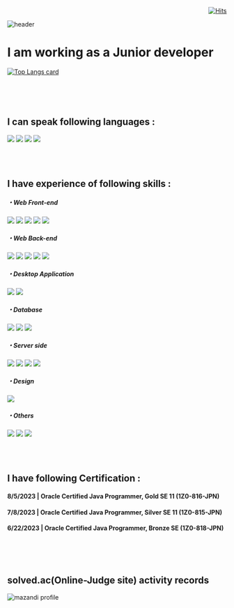 <!-- Header -->
<div align=right>
  
[![Hits](https://hits.seeyoufarm.com/api/count/incr/badge.svg?url=https%3A%2F%2Fgithub.com%2FLiS2Lim%2F&count_bg=%2379C83D&title_bg=%23555555&icon=&icon_color=%23E7E7E7&title=hits&edge_flat=false)](https://hits.seeyoufarm.com)

</div>

![header](https://capsule-render.vercel.app/api?type=slice&color=gradient&text=Eunchong,&nbsp;LIM)

<h1 > I am working as a Junior developer </h1>

<!-- Chart Display -->
<div align=left>

  <!--[![Top Langs](https://github-readme-stats.vercel.app/api/top-langs?username=LiS2Lim&layout=pie)](https://github.com/anuraghazra/github-readme-stats)-->
  [![Top Langs card](https://github-readme-stats.vercel.app/api/top-langs/?username=LiS2Lim&card_width=550&show_icons=true&theme=radical)](https://github.com/LiS2Lim)
  
</div></br></br></br>

<!-- Languages -->  
<div>
<h2> I can speak following languages :</h2>
  <img src="https://img.shields.io/badge/Korean(Native)-007396?style=for-the-badge&logo=Korean&logoColor=white">
  <img src="https://img.shields.io/badge/Japanese(Fluency)-007396?style=for-the-badge&logo=Japanese&logoColor=white">
  <img src="https://img.shields.io/badge/English(Daily Conversation)-007396?style=for-the-badge&logo=English&logoColor=white">
  <img src="https://img.shields.io/badge/Chinese(Beginner)-007396?style=for-the-badge&logo=Chinese&logoColor=white">
</div></br></br></br>

<!-- Skills -->
<div>
  <h2> I have experience of following skills :</h2>
  <h5> ・Web Front-end</h6>
  <img src="https://img.shields.io/badge/HTML5-E34F26?style=for-the-badge&logo=HTML5&logoColor=white"> 
  <img src="https://img.shields.io/badge/CSS3-1572B6?style=for-the-badge&logo=CSS3&logoColor=white">
  <img src="https://img.shields.io/badge/Bootstrap-1572B6?style=for-the-badge&logo=bootstrap&logoColor=white">
  <img src="https://img.shields.io/badge/JavaScript-F7DF1E?style=for-the-badge&logo=JavaScript&logoColor=white">
  <img src="https://img.shields.io/badge/React-1572B6?style=for-the-badge&logo=react&logoColor=white">
  
  <h5> ・Web Back-end</h6>
  <img src="https://img.shields.io/badge/JAVA-007396?style=for-the-badge&logo=Java&logoColor=white">
  <img src="https://img.shields.io/badge/Spring-6DB33F?style=for-the-badge&logo=Spring&logoColor=white">
  <img src="https://img.shields.io/badge/Python-3776AB?style=for-the-badge&logo=Python&logoColor=white"> 
  <img src="https://img.shields.io/badge/Django-3776AB?style=for-the-badge&logo=django&logoColor=white"> 
  <img src="https://img.shields.io/badge/Nodejs-3776AB?style=for-the-badge&logo=nodedotjs&logoColor=white"> 

  <h5> ・Desktop Application</h6>
  <img src="https://img.shields.io/badge/Csharp-3776AB?style=for-the-badge&logo=csharp&logoColor=white"> 
  <img src="https://img.shields.io/badge/VBA-3776AB?style=for-the-badge&logo=microsoftexcel&logoColor=white"> 
  
  <h5> ・Database</h6>
  <img src="https://img.shields.io/badge/SQLServer-F80000?style=for-the-badge&logo=microsoftsqlserver&logoColor=white"> 
  <img src="https://img.shields.io/badge/PostgreSQL-F80000?style=for-the-badge&logo=postgresql&logoColor=white"> 
  <img src="https://img.shields.io/badge/MariaDB-F80000?style=for-the-badge&logo=mariadb&logoColor=white"> 
  
  <h5> ・Server side</h6>
  <img src="https://img.shields.io/badge/Ubuntu-181717?style=for-the-badge&logo=ubuntu&logoColor=white"> 
  <img src="https://img.shields.io/badge/Docker-181717?style=for-the-badge&logo=docker&logoColor=white"> 
  <img src="https://img.shields.io/badge/Nginx-181717?style=for-the-badge&logo=nginx&logoColor=white"> 
  <img src="https://img.shields.io/badge/Synology-181717?style=for-the-badge&logo=synology&logoColor=white"> 

  <h5> ・Design</h6>
  <img src="https://img.shields.io/badge/figma-181717?style=for-the-badge&logo=figma&logoColor=white"> 
  
  <h5> ・Others</h6>
  <img src="https://img.shields.io/badge/github-181717?style=for-the-badge&logo=github&logoColor=white">
  <img src="https://img.shields.io/badge/trello-181717?style=for-the-badge&logo=trello&logoColor=white"> 
  <img src="https://img.shields.io/badge/notion-181717?style=for-the-badge&logo=notion&logoColor=white"> 
  
</div></br></br></br>

<!-- Certifications -->  
<div>
  <h2> I have following Certification :</h2>
  <h4> 8/5/2023 | Oracle Certified Java Programmer, Gold SE 11 (1Z0-816-JPN) </h4>
  <h4> 7/8/2023 | Oracle Certified Java Programmer, Silver SE 11 (1Z0-815-JPN) </h4>
  <h4> 6/22/2023 | Oracle Certified Java Programmer, Bronze SE (1Z0-818-JPN) </h4>
</div></br></br></br>

<div>
  <h2> solved.ac(Online-Judge site) activity records </h2>
  
  ![mazandi profile](http://mazandi.herokuapp.com/api?handle=s2alua&theme=dark)
</div>
